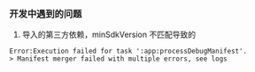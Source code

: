 ### 开发中遇到的问题

1. 导入的第三方依赖，minSdkVersion 不匹配导致的

```
Error:Execution failed for task ':app:processDebugManifest'.
> Manifest merger failed with multiple errors, see logs

```

